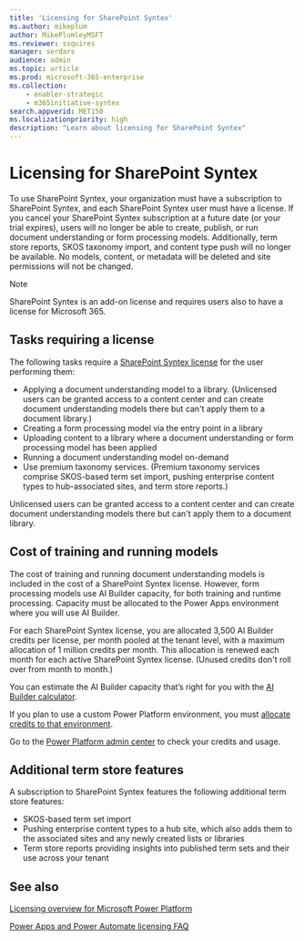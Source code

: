 ```yaml
---
title: 'Licensing for SharePoint Syntex'
ms.author: mikeplum
author: MikePlumleyMSFT
ms.reviewer: ssquires
manager: serdars
audience: admin
ms.topic: article
ms.prod: microsoft-365-enterprise
ms.collection: 
    - enabler-strategic
    - m365initiative-syntex
search.appverid: MET150
ms.localizationpriority: high
description: "Learn about licensing for SharePoint Syntex"
---
```


# Licensing for SharePoint Syntex

To use SharePoint Syntex, your organization must have a subscription to SharePoint Syntex, and each SharePoint Syntex user must have a license. If you cancel your SharePoint Syntex subscription at a future date (or your trial expires), users will no longer be able to create, publish, or run document understanding or form processing models. Additionally, term store reports, SKOS taxonomy import, and content type push will no longer be available. No models, content, or metadata will be deleted and site permissions will not be changed.
 
> [!NOTE] 
> SharePoint Syntex is an add-on license and requires users also to have a license for Microsoft 365.
 
## Tasks requiring a license
 
The following tasks require a [SharePoint Syntex license](https://www.microsoft.com/microsoft-365/enterprise/sharepoint-syntex) for the user performing them:
 
- Applying a document understanding model to a library. (Unlicensed users can be granted access to a content center and can create document understanding models there but can't apply them to a document library.)
- Creating a form processing model via the entry point in a library
- Uploading content to a library where a document understanding or form processing model has been applied
- Running a document understanding model on-demand
- Use premium taxonomy services. (Premium taxonomy services comprise SKOS-based term set import, pushing enterprise content types to hub-associated sites, and term store reports.)

Unlicensed users can be granted access to a content center and can create document understanding models there but can't apply them to a document library.
 
## Cost of training and running models
 
The cost of training and running document understanding models is included in the cost of a SharePoint Syntex license. However, form processing models use AI Builder capacity, for both training and runtime processing. Capacity must be allocated to the Power Apps environment where you will use AI Builder.

For each SharePoint Syntex license, you are allocated 3,500 AI Builder credits per license, per month pooled at the tenant level, with a maximum allocation of 1 million credits per month. This allocation is renewed each month for each active SharePoint Syntex license. (Unused credits don't roll over from month to month.) 

<!--
If you have 300 or more SharePoint Syntex licenses for SharePoint Syntex in your organization, you will be allocated one million AI Builder credits. This capacity is renewed each month if you maintain the 300-license minimum. (Unused credits don't roll over from month to month.) If you have fewer than 300 licenses, you must purchase AI Builder credits in order to use forms processing.
-->
You can estimate the AI Builder capacity that’s right for you with the [AI Builder calculator](https://powerapps.microsoft.com/ai-builder-calculator).

If you plan to use a custom Power Platform environment, you must [allocate credits to that environment](/power-platform/admin/capacity-add-on).

Go to the [Power Platform admin center](https://admin.powerplatform.microsoft.com/resources/capacity) to check your credits and usage.
  
## Additional term store features
 
A subscription to SharePoint Syntex features the following additional term store features:
 
- SKOS-based term set import
- Pushing enterprise content types to a hub site, which also adds them to the associated sites and any newly created lists or libraries
- Term store reports providing insights into published term sets and their use across your tenant


## See also

[Licensing overview for Microsoft Power Platform](/power-platform/admin/pricing-billing-skus)

[Power Apps and Power Automate licensing FAQ](/power-platform/admin/powerapps-flow-licensing-faq)
